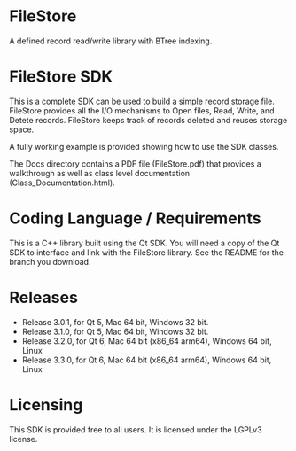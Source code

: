 # FileStore

A defined record read/write library with BTree indexing.

# FileStore SDK

This is a complete SDK can be used to build a simple record storage file.
FileStore provides all the I/O mechanisms to Open files, Read, Write, and Detete records.
FileStore keeps track of records deleted and reuses storage space.

A fully working example is provided showing how to use the SDK classes.

The Docs directory contains a PDF file (FileStore.pdf) that provides a walkthrough as
well as class level documentation (Class_Documentation.html).

# Coding Language / Requirements

This is a C++ library built using the Qt SDK. You will need a copy of the Qt SDK to interface and link with the FileStore library. See the README for the branch you download.

# Releases

- Release 3.0.1, for Qt 5, Mac 64 bit, Windows 32 bit.
- Release 3.1.0, for Qt 5, Mac 64 bit, Windows 32 bit.
- Release 3.2.0, for Qt 6, Mac 64 bit (x86_64 arm64), Windows 64 bit, Linux
- Release 3.3.0, for Qt 6, Mac 64 bit (x86_64 arm64), Windows 64 bit, Linux

# Licensing

This SDK is provided free to all users. It is licensed under the LGPLv3 license.
